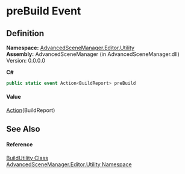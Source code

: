 # preBuild Event




## Definition
**Namespace:** <a href="N_AdvancedSceneManager_Editor_Utility.md">AdvancedSceneManager.Editor.Utility</a>  
**Assembly:** AdvancedSceneManager (in AdvancedSceneManager.dll) Version: 0.0.0.0

**C#**
``` C#
public static event Action<BuildReport> preBuild
```



#### Value
<a href="https://learn.microsoft.com/dotnet/api/system.action-1" target="_blank" rel="noopener noreferrer">Action</a>(BuildReport)

## See Also


#### Reference
<a href="T_AdvancedSceneManager_Editor_Utility_BuildUtility.md">BuildUtility Class</a>  
<a href="N_AdvancedSceneManager_Editor_Utility.md">AdvancedSceneManager.Editor.Utility Namespace</a>  
